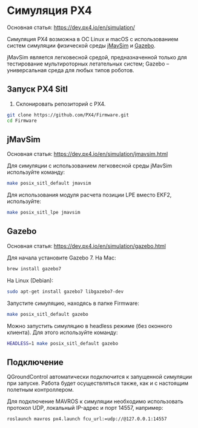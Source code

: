 Симуляция PX4
===

Основная статья: https://dev.px4.io/en/simulation/

Симуляция PX4 возможна в ОС Linux и macOS с использованием систем симуляции физической среды [jMavSim](https://pixhawk.org/dev/hil/jmavsim) и [Gazebo](http://gazebosim.org).

jMavSim является легковесной средой, предназначенной только для тестирование мультироторных летательных систем; Gazebo – универсальная среда для любых типов роботов.

Запуск PX4 Sitl
--

1. Склонировать репозиторий с PX4.

```bash
git clone https://github.com/PX4/Firmware.git
cd Firmware
```

jMavSim
--

Основная статья: https://dev.px4.io/en/simulation/jmavsim.html

Для симуляции с использованием легковесной среды jMavSim используйте команду:

```bash
make posix_sitl_default jmavsim
```

Для использования модуля расчета позиции LPE вместо EKF2, используйте:

```bash
make posix_sitl_lpe jmavsim
```

Gazebo
--

Основная статья: https://dev.px4.io/en/simulation/gazebo.html

Для начала установите Gazebo 7. На Mac:

```bash
brew install gazebo7
```

На Linux (Debian):

```bash
sudo apt-get install gazebo7 libgazebo7-dev
```

Запустите симуляцию, находясь в папке Firmware:

```bash
make posix_sitl_default gazebo
```

Можно запустить симуляцию в headless режиме (без оконного клиента). Для этого используйте команду:

```bash
HEADLESS=1 make posix_sitl_default gazebo
```

Подключение
---

QGroundControl автоматически подключится к запущенной симуляции при запуске. Работа будет осуществляться также, как и с настоящим полетным контроллером.

Для подключение MAVROS к симуляции необходимо использовать протокол UDP, локальный IP-адрес и порт 14557, например:

```bash
roslaunch mavros px4.launch fcu_url:=udp://@127.0.0.1:14557
```
